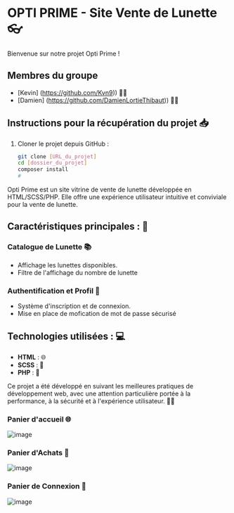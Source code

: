# OPTI PRIME - Site Vente de Lunette 👓

Bienvenue sur notre projet Opti Prime ! 

## Membres du groupe 

- [Kevin] (https://github.com/Kvn9)) 👨‍💻
- [Damien] (https://github.com/DamienLortieThibaut)) 👨‍💻

## Instructions pour la récupération du projet 📥

1. Cloner le projet depuis GitHub :
   ```bash
   git clone [URL_du_projet]
   cd [dossier_du_projet]
   composer install
   #
   
Opti Prime est un site vitrine de vente de lunette développée en HTML/SCSS/PHP. Elle offre une expérience utilisateur intuitive et conviviale pour la vente de lunette. 

## Caractéristiques principales  : 🌟

### Catalogue de Lunette 📚

- Affichage les lunettes disponibles.
- Filtre de l'affichage du nombre de lunette

### Authentification et Profil 🔐

- Système d'inscription et de connexion.
- Mise en place de mofication de mot de passe sécurisé 

## Technologies utilisées : 💻

- **HTML** : 🌐
- **SCSS** : 🎨
- **PHP** : 🐘


Ce projet a été développé en suivant les meilleures pratiques de développement web, avec une attention particulière portée à la performance, à la sécurité et à l'expérience utilisateur. 💼🚀

### Panier d'accueil 🌐
![image](https://github.com/Kvn9/TP1-JS/assets/102222982/7bcb0414-3e6d-4911-bf4e-af05b9341505)

### Panier d'Achats 🛒
![image](https://github.com/Kvn9/TP1-JS/assets/102222982/00676966-4ea1-4417-bd08-9cba922c5a94)

### Panier de Connexion 🔐
![image](https://github.com/Kvn9/TP1-JS/assets/102222982/83370104-6c92-461e-b8c2-c9db74ba8046)










   
